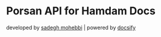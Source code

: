 # Porsan API for Hamdam Docs
developed by [sadegh mohebbi](https://github.com/sadeghmohebbi) | powered by [docsify](https://docsify.js.org)